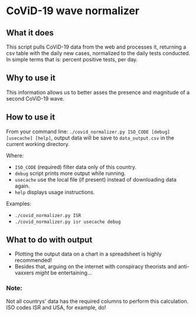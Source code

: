 # CoViD-19 wave normalizer

## What it does

This script pulls CoViD-19 data from the web and processes it, returning a csv
table with the daily new cases, normalized to the daily tests conducted.
In simple terms that is: percent positive tests, per day.

## Why to use it

This information allows us to better asses the presence and magnitude of a second CoViD-19 wave.

## How to use it

From your command line: `./covid_normalizer.py ISO_CODE [debug] [usecache] [help]`, output data will be save to `data_output.csv` in the current working directory.

Where:
- `ISO_CODE` (required) filter data only of this country.
- `debug`    script prints more output while running.
- `usecache` use the local file (if present) instead of downloading data again.
- `help`     displays usage instructions.

Examples:
- `./covid_normalizer.py ISR`
- `./covid_normalizer.py isr usecache debug`

## What to do with output

- Plotting the output data on a chart in a spreadsheet is highly recommended!
- Besides that, arguing on the internet with conspiracy theorists and anti-vaxxers *might* be entertaining...

### Note:

Not all countrys' data has the required columns to perform this calculation. ISO codes ISR and USA, for example, do!
